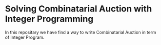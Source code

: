 # Solving Combinatarial Auction with Integer Programming 

In this repositary we have find a way to write Combinatarial Auction in term of Integer Program.

